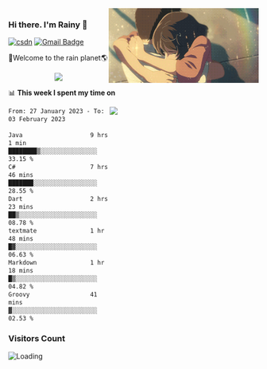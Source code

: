 <img  align='right' height="150" src="https://github.com/LikeRainDay/LikeRainDay/blob/master/pic/img_rain_1.gif?raw=true">



### Hi there. I'm Rainy :lemon:

[![csdn](https://img.shields.io/badge/-csdn-c14438?style=flat-square&logo=c&logoColor=white)](https://blog.csdn.net/qq_15807167)
[![Gmail Badge](https://img.shields.io/badge/-gmail-c14438?style=flat-square&logo=Gmail&logoColor=white&link=mailto:houshuai0816@gmail.com)](mailto:houshuai0816@gmail.com)

🚀Welcome to the rain planet🌎

<center>
<img align='center'  src="https://source.unsplash.com/random/1200x600">
</center>

📊 **This week I spent my time on**

<img align='right'   width="300" src="https://github-readme-stats.vercel.app/api?username=LikeRainDay&show_icons=true&title_color=fff&icon_color=79ff97&text_color=9f9f9f&bg_color=151515&count_private=true">

<!--START_SECTION:waka-->

```text
From: 27 January 2023 - To: 03 February 2023

Java                   9 hrs 1 min     ████████▒░░░░░░░░░░░░░░░░   33.15 %
C#                     7 hrs 46 mins   ███████░░░░░░░░░░░░░░░░░░   28.55 %
Dart                   2 hrs 23 mins   ██▒░░░░░░░░░░░░░░░░░░░░░░   08.78 %
textmate               1 hr 48 mins    █▓░░░░░░░░░░░░░░░░░░░░░░░   06.63 %
Markdown               1 hr 18 mins    █▒░░░░░░░░░░░░░░░░░░░░░░░   04.82 %
Groovy                 41 mins         ▓░░░░░░░░░░░░░░░░░░░░░░░░   02.53 %
```

<!--END_SECTION:waka-->

### Visitors Count
<img align="left" src = "https://profile-counter.glitch.me/LikeRainDay/count.svg" alt ="Loading">

